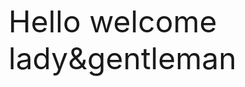  <font size="7"> Hello welcome lady&gentleman </font> <br>
<body background="https://www.picz.in.th/image/greenmaple.T5Y8Y0">
